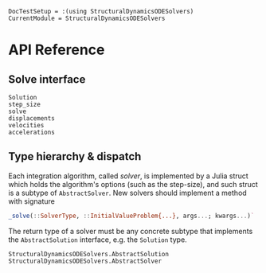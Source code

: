 ```@meta
DocTestSetup = :(using StructuralDynamicsODESolvers)
CurrentModule = StructuralDynamicsODESolvers
```

# API Reference

## Solve interface

```@docs
Solution
step_size
solve
displacements
velocities
accelerations
```

## Type hierarchy & dispatch

Each integration algorithm, called *solver*, is implemented by a Julia struct
which holds the algorithm's options (such as the step-size), and such struct is
a subtype of `AbstractSolver`. New solvers should implement a method with signature

```julia
_solve(::SolverType, ::InitialValueProblem{...}, args...; kwargs...)`
```
The return type of a solver must be any concrete subtype that implements the
`AbstractSolution` interface, e.g. the `Solution` type.

```@docs
StructuralDynamicsODESolvers.AbstractSolution
StructuralDynamicsODESolvers.AbstractSolver
```
